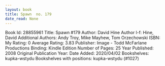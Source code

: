 ```yaml
---
layout: book
title: Spawn  no. 179
date_read: None
---
```


Book Id: 28855961
Title: Spawn #179
Author: David Hine
Author l-f: Hine, David
Additional Authors: Andy Troy, Mike Mayhew, Tom Orzechowski
ISBN: 
My Rating: 0
Average Rating: 3.83
Publisher: Image - Todd McFarlane Productions
Binding: Kindle Edition
Number of Pages: 25
Year Published: 2008
Original Publication Year: 
Date Added: 2020/04/02
Bookshelves: kupka-wstydu
Bookshelves with positions: kupka-wstydu (#1027)

